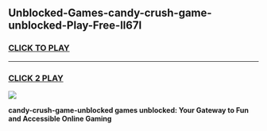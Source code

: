 
## Unblocked-Games-candy-crush-game-unblocked-Play-Free-ll67l
<h3>
<a href="https://premium76.site?title=candy-crush-game-unblocked&ref=10A">CLICK TO PLAY</a></h3>
<hr>

<h3>
<a href="https://premium76.site?title=candy-crush-game-unblocked&ref=10A">CLICK 2 PLAY</a>
  
</h3>

<a href="https://premium76.site?title=candy-crush-game-unblocked&ref=10A"><img src="https://clearcache.store/games.png"></a>


**candy-crush-game-unblocked games unblocked: Your Gateway to Fun and Accessible Online Gaming**
